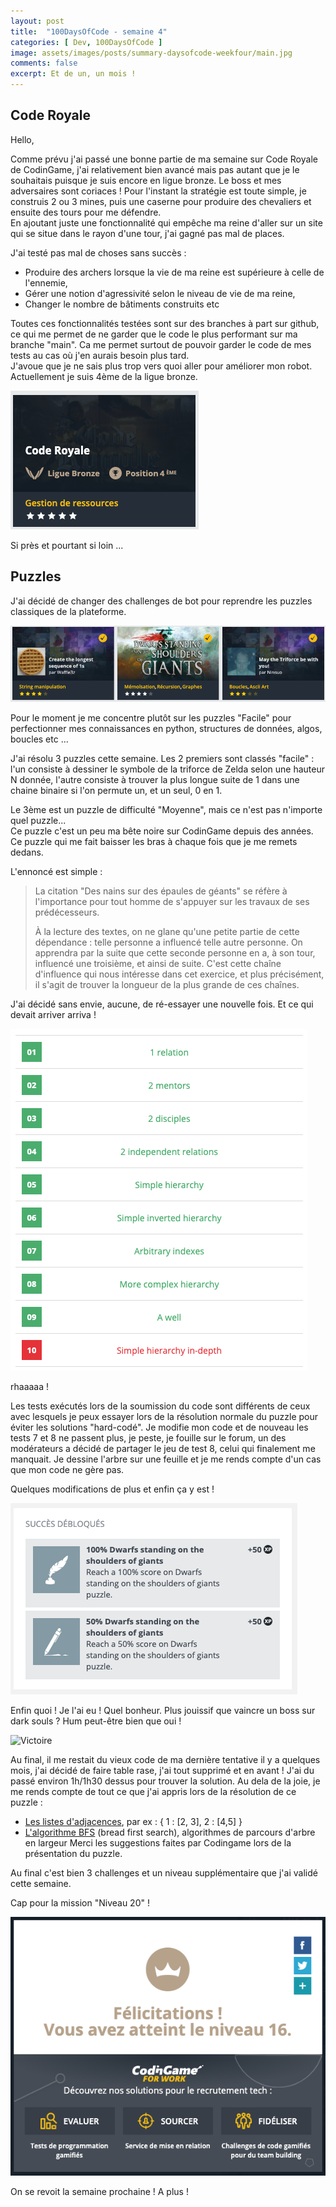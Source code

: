 ```yaml
---
layout: post
title:  "100DaysOfCode - semaine 4"
categories: [ Dev, 100DaysOfCode ]
image: assets/images/posts/summary-daysofcode-weekfour/main.jpg
comments: false
excerpt: Et de un, un mois !
---
```


## Code Royale

Hello,

Comme prévu j'ai passé une bonne partie de ma semaine sur Code Royale de CodinGame, j'ai relativement bien avancé mais pas autant que je le souhaitais puisque je suis encore en ligue bronze. Le boss et mes adversaires sont coriaces !
Pour l'instant la stratégie est toute simple, je construis 2 ou 3 mines, puis une caserne pour produire des chevaliers et ensuite des tours pour me défendre.  
En ajoutant juste une fonctionnalité qui empêche ma reine d'aller sur un site qui se situe dans le rayon d'une tour, j'ai gagné pas mal de places.

J'ai testé pas mal de choses sans succès : 
   - Produire des archers lorsque la vie de ma reine est supérieure à celle de l'ennemie,
   - Gérer une notion d'agressivité selon le niveau de vie de ma reine,
   - Changer le nombre de bâtiments construits etc
  
Toutes ces fonctionnalités testées sont sur des branches à part sur github, ce qui me permet de ne garder que le code le plus performant sur ma branche "main". Ca me permet surtout de pouvoir garder le code de mes tests au cas où j'en aurais besoin plus tard.  
J'avoue que je ne sais plus trop vers quoi aller pour améliorer mon robot. Actuellement je suis 4ème de la ligue bronze.

![Code royale](/assets/images/posts/summary-daysofcode-weekfour/code_royale_classment.png)

Si près et pourtant si loin ...


## Puzzles

J'ai décidé de changer des challenges de bot pour reprendre les puzzles classiques de la plateforme.  

![Code royale](/assets/images/posts/summary-daysofcode-weekfour/puzzles_of_the_week.png)

Pour le moment je me concentre plutôt sur les puzzles "Facile" pour perfectionner mes connaissances en python, structures de données, algos, boucles etc ...  

J'ai résolu 3 puzzles cette semaine. Les 2 premiers sont classés "facile" : l'un consiste à dessiner le symbole de la triforce de Zelda selon une hauteur N donnée, l'autre consiste à trouver la plus longue suite de 1 dans une chaine binaire si l'on permute un, et un seul, 0 en 1.

Le 3ème est un puzzle de difficulté "Moyenne", mais ce n'est pas n'importe quel puzzle...  
Ce puzzle c'est un peu ma bête noire sur CodinGame depuis des années. Ce puzzle qui me fait baisser les bras à chaque fois que je me remets dedans.  

L'ennoncé est simple : 

> La citation "Des nains sur des épaules de géants" se réfère à l'importance pour tout homme de s'appuyer sur les travaux de ses prédécesseurs.  
>
> À la lecture des textes, on ne glane qu'une petite partie de cette dépendance : telle personne a influencé telle autre personne. On apprendra par la suite que cette seconde personne en a, à son tour, influencé une troisième, et ainsi de suite. C'est cette chaîne d'influence qui nous intéresse dans cet exercice, et plus précisément, il s'agit de trouver la longueur de la plus grande de ces chaînes.

J'ai décidé sans envie, aucune, de ré-essayer une nouvelle fois. Et ce qui devait arriver arriva !

![Code royale](/assets/images/posts/summary-daysofcode-weekfour/test_10.png)

rhaaaaa !  

Les tests exécutés lors de la soumission du code sont différents de ceux avec lesquels je peux essayer lors de la résolution normale du puzzle pour éviter les solutions "hard-codé".
Je modifie mon code et de nouveau les tests 7 et 8 ne passent plus, je peste, je fouille sur le forum, un des modérateurs a décidé de partager le jeu de test 8, celui qui finalement me manquait. Je dessine l'arbre sur une feuille et je me rends compte d'un cas que mon code ne gère pas.  

Quelques modifications de plus et enfin ça y est !

![Code royale](/assets/images/posts/summary-daysofcode-weekfour/dwarf_on_giants_shoulder.png)

Enfin quoi ! Je l'ai eu ! Quel bonheur. Plus jouissif que vaincre un boss sur dark souls ? Hum peut-être bien que oui !

![Victoire](https://media.giphy.com/media/mQG644PY8O7rG/giphy.gif)

Au final, il me restait du vieux code de ma dernière tentative il y a quelques mois, j'ai décidé de faire table rase, j'ai tout supprimé et en avant !
J'ai du passé environ 1h/1h30 dessus pour trouver la solution.
Au dela de la joie, je me rends compte de tout ce que j'ai appris lors de la résolution de ce puzzle :  
   - [Les listes d'adjacences](https://fr.wikipedia.org/wiki/Liste_d%27adjacence), par ex : { 1 : [2, 3], 2 : [4,5] }
   - [L'algorithme BFS](https://fr.wikipedia.org/wiki/Algorithme_de_parcours_en_largeur) (bread first search), algorithmes de parcours d'arbre en largeur
Merci les suggestions faites par Codingame lors de la présentation du puzzle.

Au final c'est bien 3 challenges et un niveau supplémentaire que j'ai validé cette semaine.  

Cap pour la mission "Niveau 20" !

![Code royale](/assets/images/posts/summary-daysofcode-weekfour/level_16.png)

On se revoit la semaine prochaine ! A plus !
